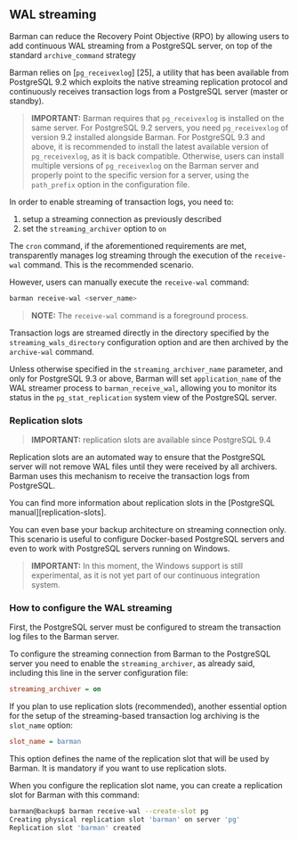 ## WAL streaming

Barman can reduce the Recovery Point Objective (RPO) by allowing users
to add continuous WAL streaming from a PostgreSQL server, on top of
the standard `archive_command` strategy

Barman relies on [`pg_receivexlog`] [25], a utility that has been
available from PostgreSQL 9.2 which exploits the native streaming
replication protocol and continuously receives transaction logs from a
PostgreSQL server (master or standby).

> **IMPORTANT:**
> Barman requires that `pg_receivexlog` is installed on the same
> server.  For PostgreSQL 9.2 servers, you need `pg_receivexlog` of
> version 9.2 installed alongside Barman. For PostgreSQL 9.3 and
> above, it is recommended to install the latest available version of
> `pg_receivexlog`, as it is back compatible.  Otherwise, users can
> install multiple versions of `pg_receivexlog` on the Barman server
> and properly point to the specific version for a server, using the
> `path_prefix` option in the configuration file.

In order to enable streaming of transaction logs, you need to:

1. setup a streaming connection as previously described
2. set the `streaming_archiver` option to `on`

The `cron` command, if the aforementioned requirements are met,
transparently manages log streaming through the execution of the
`receive-wal` command. This is the recommended scenario.

However, users can manually execute the `receive-wal` command:

``` bash
barman receive-wal <server_name>
```

> **NOTE:**
> The `receive-wal` command is a foreground process.

Transaction logs are streamed directly in the directory specified by the
`streaming_wals_directory` configuration option and are then archived
by the `archive-wal` command.

Unless otherwise specified in the `streaming_archiver_name` parameter,
and only for PostgreSQL 9.3 or above, Barman will set `application_name`
of the WAL streamer process to `barman_receive_wal`, allowing you to
monitor its status in the `pg_stat_replication` system view of the
PostgreSQL server.


### Replication slots

> **IMPORTANT:** replication slots are available since PostgreSQL 9.4

Replication slots are an automated way to ensure that the PostgreSQL
server will not remove WAL files until they were received by all
archivers. Barman uses this mechanism to receive the transaction logs
from PostgreSQL.

You can find more information about replication slots in the
[PostgreSQL manual][replication-slots].

You can even base your backup architecture on streaming connection
only. This scenario is useful to configure Docker-based PostgreSQL
servers and even to work with PostgreSQL servers running on Windows.

> **IMPORTANT:**
> In this moment, the Windows support is still experimental, as it is
> not yet part of our continuous integration system.


### How to configure the WAL streaming

First, the PostgreSQL server must be configured to stream the
transaction log files to the Barman server.

To configure the streaming connection from Barman to the PostgreSQL
server you need to enable the `streaming_archiver`, as already said,
including this line in the server configuration file:

``` ini
streaming_archiver = on
```

If you plan to use replication slots (recommended),
another essential option for the setup of the streaming-based
transaction log archiving is the `slot_name` option:

``` ini
slot_name = barman
```

This option defines the name of the replication slot that will be
used by Barman. It is mandatory if you want to use replication slots.

When you configure the replication slot name, you can create a
replication slot for Barman with this command:

``` bash
barman@backup$ barman receive-wal --create-slot pg
Creating physical replication slot 'barman' on server 'pg'
Replication slot 'barman' created
```

